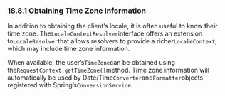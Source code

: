 ### 18.8.1 Obtaining Time Zone Information

In addition to obtaining the client’s locale, it is often useful to know their time zone. The`LocaleContextResolver`interface offers an extension to`LocaleResolver`that allows resolvers to provide a richer`LocaleContext`, which may include time zone information.

When available, the user’s`TimeZone`can be obtained using the`RequestContext.getTimeZone()`method. Time zone information will automatically be used by Date/Time`Converter`and`Formatter`objects registered with Spring’s`ConversionService`.

